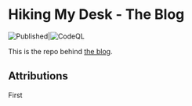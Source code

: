 # Hiking My Desk - The Blog

![Published](https://github.com/crfroehlich/blog/workflows/Publish/badge.svg)|![CodeQL](https://github.com/crfroehlich/blog/workflows/CodeQL/badge.svg)

This is the repo behind [the blog](https://blog.luddites.me).

## Attributions

First
